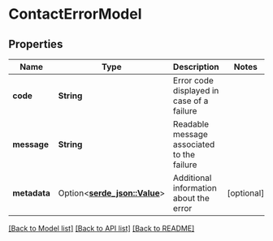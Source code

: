 # ContactErrorModel

## Properties

Name | Type | Description | Notes
------------ | ------------- | ------------- | -------------
**code** | **String** | Error code displayed in case of a failure | 
**message** | **String** | Readable message associated to the failure | 
**metadata** | Option<[**serde_json::Value**](.md)> | Additional information about the error | [optional]

[[Back to Model list]](../README.md#documentation-for-models) [[Back to API list]](../README.md#documentation-for-api-endpoints) [[Back to README]](../README.md)



